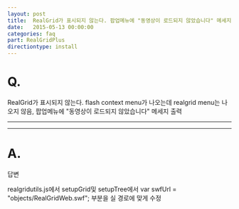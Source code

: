 ```yaml
---
layout: post
title:  RealGrid가 표시되지 않는다. 팝업메뉴에 "동영상이 로드되지 않았습니다" 메세지 출력
date:   2015-05-13 00:00:00
categories: faq
part: RealGridPlus
directiontype: install
---
```


# Q.

RealGrid가 표시되지 않는다. flash context menu가 나오는데 realgrid menu는 나오지 않음, 팝업메뉴에 "동영상이 로드되지 않았습니다" 메세지 출력

---
***

# A.

답변

realgridutils.js에서 setupGrid및 setupTree에서 
var swfUrl = "objects/RealGridWeb.swf"; 부분을 실 경로에 맞게 수정
